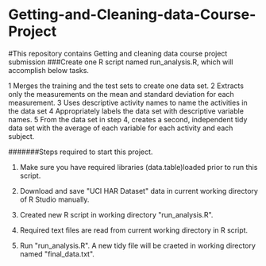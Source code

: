Getting-and-Cleaning-data-Course-Project
========================================

#This repository contains Getting and cleaning data course project submission
###Create one R script named run_analysis.R, which will accomplish below tasks.

1 Merges the training and the test sets to create one data set.
2 Extracts only the measurements on the mean and standard deviation for each measurement.
3 Uses descriptive activity names to name the activities in the data set
4 Appropriately labels the data set with descriptive variable names. 
5 From the data set in step 4, creates a second, independent tidy data set with the average of each variable for each activity and each subject.

#######Steps required to start this project.

1. Make sure you have required libraries (data.table)loaded prior to run this script.

2. Download and save "UCI HAR Dataset" data in current working directory of R Studio manually.

3. Created new R script in working directory "run_analysis.R".

4. Required text files are read from current working directory in R script.

5. Run "run_analysis.R". A new tidy file will be craeted in working directory named "final_data.txt".


